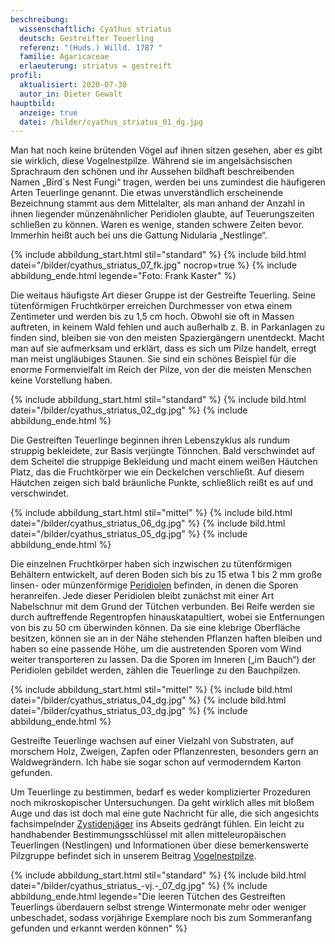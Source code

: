```yaml
---
beschreibung:
  wissenschaftlich: Cyathus striatus
  deutsch: Gestreifter Teuerling
  referenz: "(Huds.) Willd. 1787 "
  familie: Agaricaceae
  erlaeuterung: striatus = gestreift
profil:
  aktualisiert: 2020-07-30
  autor_in: Dieter Gewalt
hauptbild:
  anzeige: true
  datei: /bilder/cyathus_striatus_01_dg.jpg
---
```

Man hat noch keine brütenden Vögel auf ihnen sitzen gesehen, aber es gibt sie wirklich, diese Vogelnestpilze. Während sie im angelsächsischen Sprachraum den schönen und ihr Aussehen bildhaft beschreibenden Namen „Bird´s Nest Fungi“ tragen, werden bei uns zumindest die häufigeren Arten Teuerlinge genannt. Die etwas unverständlich erscheinende Bezeichnung stammt aus dem Mittelalter, als man anhand der Anzahl in ihnen liegender münzenähnlicher Peridiolen glaubte, auf Teuerungszeiten schließen zu können. Waren es wenige, standen schwere Zeiten bevor. Immerhin heißt auch bei uns die Gattung Nidularia „Nestlinge“.

{% include abbildung_start.html stil="standard" %}
{% include bild.html datei="/bilder/cyathus_striatus_07_fk.jpg" nocrop=true %}
{% include abbildung_ende.html legende="Foto: Frank Kaster" %}

Die weitaus häufigste Art dieser Gruppe ist der Gestreifte Teuerling. Seine tütenförmigen Fruchtkörper erreichen Durchmesser von etwa einem Zentimeter und werden bis zu 1,5 cm hoch. Obwohl sie oft in Massen auftreten, in keinem Wald fehlen und auch außerhalb z. B. in Parkanlagen zu finden sind, bleiben sie von den meisten Spaziergängern unentdeckt. Macht man auf sie aufmerksam und erklärt, dass es sich um Pilze handelt, erregt man meist ungläubiges Staunen. Sie sind ein schönes Beispiel für die enorme Formenvielfalt im Reich der Pilze, von der die meisten Menschen keine Vorstellung haben.

{% include abbildung_start.html stil="standard" %}
{% include bild.html datei="/bilder/cyathus_striatus_02_dg.jpg" %}
{% include abbildung_ende.html %}

Die Gestreiften Teuerlinge beginnen ihren Lebenszyklus als rundum struppig bekleidete, zur Basis verjüngte Tönnchen. Bald verschwindet auf dem Scheitel die struppige Bekleidung und macht einem weißen Häutchen Platz, das die Fruchtkörper wie ein Deckelchen verschließt. Auf diesem Häutchen zeigen sich bald bräunliche Punkte, schließlich reißt es auf und verschwindet.

{% include abbildung_start.html stil="mittel" %}
{% include bild.html datei="/bilder/cyathus_striatus_06_dg.jpg" %}
{% include bild.html datei="/bilder/cyathus_striatus_05_dg.jpg" %}
{% include abbildung_ende.html %}

Die einzelnen Fruchtkörper haben sich inzwischen zu tütenförmigen Behältern entwickelt, auf deren Boden sich bis zu 15 etwa 1 bis 2 mm große linsen- oder münzenförmige [Peridiolen](Peridiole "Glossar") befinden, in denen die Sporen heranreifen. Jede dieser Peridiolen bleibt zunächst mit einer Art Nabelschnur mit dem Grund der Tütchen verbunden. Bei Reife werden sie durch auftreffende Regentropfen hinauskatapultiert, wobei sie Entfernungen von bis zu 50 cm überwinden können. Da sie eine klebrige Oberfläche besitzen, können sie an in der Nähe stehenden Pflanzen haften bleiben und haben so eine passende Höhe, um die austretenden Sporen vom Wind weiter transporteren zu lassen. Da die Sporen im Inneren („im Bauch“) der Peridiolen gebildet werden, zählen die Teuerlinge zu den Bauchpilzen.

{% include abbildung_start.html stil="mittel" %}
{% include bild.html datei="/bilder/cyathus_striatus_04_dg.jpg" %}
{% include bild.html datei="/bilder/cyathus_striatus_03_dg.jpg" %}
{% include abbildung_ende.html %}

Gestreifte Teuerlinge wachsen auf einer Vielzahl von Substraten, auf morschem Holz, Zweigen, Zapfen oder Pflanzenresten, besonders gern an Waldwegrändern. Ich habe sie sogar schon auf vermoderndem Karton gefunden.

Um Teuerlinge zu bestimmen, bedarf es weder komplizierter Prozeduren noch mikroskopischer Untersuchungen. Da geht wirklich alles mit bloßem Auge und das ist doch mal eine gute Nachricht für alle, die sich angesichts fachsimpelnder [Zystidenjäger](Zystiden "Glossar") ins Abseits gedrängt fühlen. Ein leicht zu handhabender Bestimmungsschlüssel mit allen mitteleuropäischen Teuerlingen (Nestlingen) und Informationen über diese bemerkenswerte Pilzgruppe befindet sich in unserem Beitrag [Vogelnestpilze](/verwandt/vogelnestpilze).

{% include abbildung_start.html stil="standard" %}
{% include bild.html datei="/bilder/cyathus_striatus_-vj.-_07_dg.jpg" %}
{% include abbildung_ende.html legende="Die leeren Tütchen des Gestreiften Teuerlings überdauern selbst strenge Wintermonate mehr oder weniger unbeschadet, sodass vorjährige Exemplare noch bis zum Sommeranfang gefunden und erkannt werden können" %}